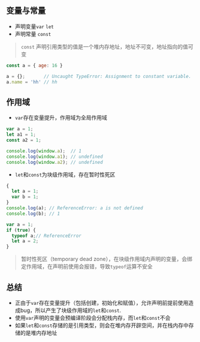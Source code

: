 ## 变量与常量

* 声明变量`var` `let`
* 声明常量 `const`

> `const` 声明引用类型的值是一个堆内存地址，地址不可变，地址指向的值可变

```javascript
const a = { age: 16 }

a = {};       // Uncaught TypeError: Assignment to constant variable.
a.name = 'hh' // hh
```


## 作用域
* `var`存在变量提升，作用域为全局作用域

```js
var a = 1;
let a1 = 1;
const a2 = 1;

console.log(window.a);  // 1
console.log(window.a1); // undefined
console.log(window.a2); // undefined
```

* `let`和`const`为块级作用域，存在暂时性死区

```js
{
  let a = 1;
  var b = 1;
}
console.log(a); // ReferenceError: a is not defined
console.log(b); // 1
```

```js
var a = 1;
if (true) {
  typeof a;// ReferenceError
  let a = 2;
}
```

> 暂时性死区（temporary dead zone），在块级作用域内声明的变量，会绑定作用域，在声明前使用会报错，导致`typeof`运算不安全

## 总结
* 正由于`var`存在变量提升（包括创建，初始化和赋值），允许声明前提前使用造成bug，所以产生了块级作用域的`let`和`const`.
* 使用`var`声明的变量会预编译阶段会分配栈内存，而`let`和`const`不会
* 如果`let`和`const`存储的是引用类型，则会在堆内存开辟空间，并在栈内存中存储的是堆内存地址







